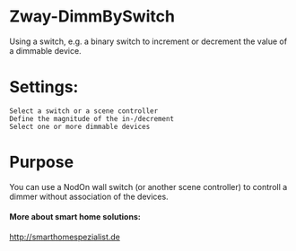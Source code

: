 # Zway-DimmBySwitch
Using a switch, e.g. a binary switch to increment or decrement the value of a dimmable device.

# Settings:
	Select a switch or a scene controller
	Define the magnitude of the in-/decrement
	Select one or more dimmable devices

# Purpose
You can use a NodOn wall switch (or another scene controller) to controll a dimmer without association of the devices.

#### More about smart home solutions:
http://smarthomespezialist.de
